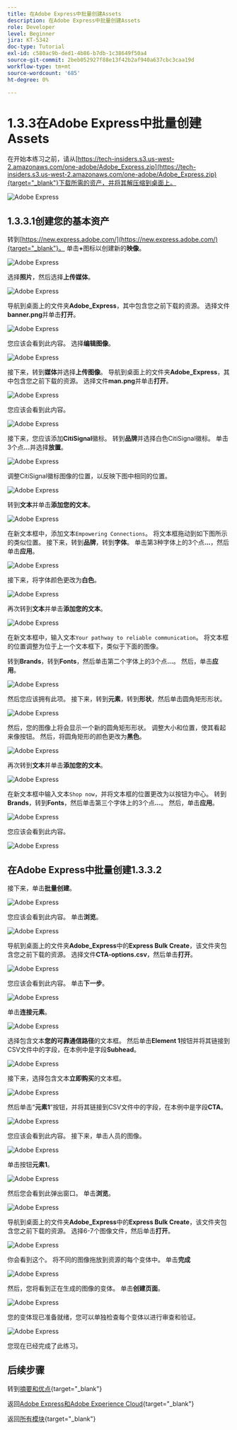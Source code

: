 ```yaml
---
title: 在Adobe Express中批量创建Assets
description: 在Adobe Express中批量创建Assets
role: Developer
level: Beginner
jira: KT-5342
doc-type: Tutorial
exl-id: c580ac9b-ded1-4b86-b7db-1c38649f50a4
source-git-commit: 2beb052927f88e13f42b2af940a637cbc3caa19d
workflow-type: tm+mt
source-wordcount: '685'
ht-degree: 0%

---
```


# 1.3.3在Adobe Express中批量创建Assets

在开始本练习之前，请从[https://tech-insiders.s3.us-west-2.amazonaws.com/one-adobe/Adobe_Express.zip](https://tech-insiders.s3.us-west-2.amazonaws.com/one-adobe/Adobe_Express.zip){target="_blank"}下载所需的资产，并将其解压缩到桌面上。

![Adobe Express](./images/expressassets.png)

## 1.3.3.1创建您的基本资产

转到[https://new.express.adobe.com/](https://new.express.adobe.com/){target="_blank"}。 单击&#x200B;**+**&#x200B;图标以创建新的&#x200B;**映像**。

![Adobe Express](./images/expressbc0.png)

选择&#x200B;**照片**，然后选择&#x200B;**上传媒体**。

![Adobe Express](./images/expressbc1.png)

导航到桌面上的文件夹&#x200B;**Adobe_Express**，其中包含您之前下载的资源。 选择文件&#x200B;**banner.png**&#x200B;并单击&#x200B;**打开**。

![Adobe Express](./images/expressbc2.png)

您应该会看到此内容。 选择&#x200B;**编辑图像**。

![Adobe Express](./images/expressbc3.png)

接下来，转到&#x200B;**媒体**&#x200B;并选择&#x200B;**上传图像**。 导航到桌面上的文件夹&#x200B;**Adobe_Express**，其中包含您之前下载的资源。 选择文件&#x200B;**man.png**&#x200B;并单击&#x200B;**打开**。

![Adobe Express](./images/expressbc4.png)

您应该会看到此内容。

![Adobe Express](./images/expressbc5.png)

接下来，您应该添加&#x200B;**CitiSignal**&#x200B;徽标。 转到&#x200B;**品牌**&#x200B;并选择白色CitiSignal徽标。 单击3个点&#x200B;**...**&#x200B;并选择&#x200B;**放置**。

![Adobe Express](./images/expressbc6.png)

调整CitiSignal徽标图像的位置，以反映下图中相同的位置。

![Adobe Express](./images/expressbc7.png)

转到&#x200B;**文本**&#x200B;并单击&#x200B;**添加您的文本**。

![Adobe Express](./images/expressbc7a.png)

在新文本框中，添加文本`Empowering Connections`。 将文本框拖动到如下图所示的类似位置。 接下来，转到&#x200B;**品牌**，转到&#x200B;**字体**。 单击第3种字体上的3个点&#x200B;**...**，然后单击&#x200B;**应用**。

![Adobe Express](./images/expressbc8.png)

接下来，将字体颜色更改为&#x200B;**白色**。

![Adobe Express](./images/expressbc9.png)

再次转到&#x200B;**文本**&#x200B;并单击&#x200B;**添加您的文本**。

![Adobe Express](./images/expressbc10.png)

在新文本框中，输入文本`Your pathway to reliable communication`。 将文本框的位置调整为位于上一个文本框下，类似于下面的图像。

转到&#x200B;**Brands**，转到&#x200B;**Fonts**，然后单击第二个字体上的3个点&#x200B;**...**。 然后，单击&#x200B;**应用**。

![Adobe Express](./images/expressbc12.png)

然后您应该拥有此项。 接下来，转到&#x200B;**元素**，转到&#x200B;**形状**，然后单击圆角矩形形状。

![Adobe Express](./images/expressbc13.png)

然后，您的图像上将会显示一个新的圆角矩形形状。 调整大小和位置，使其看起来像按钮。 然后，将圆角矩形的颜色更改为&#x200B;**黑色**。

![Adobe Express](./images/expressbc14.png)

再次转到&#x200B;**文本**&#x200B;并单击&#x200B;**添加您的文本**。

![Adobe Express](./images/expressbc15.png)

在新文本框中输入文本`Shop now`，并将文本框的位置更改为以按钮为中心。 转到&#x200B;**Brands**，转到&#x200B;**Fonts**，然后单击第三个字体上的3个点&#x200B;**...**。 然后，单击&#x200B;**应用**。

![Adobe Express](./images/expressbc16.png)

您应该会看到此内容。

![Adobe Express](./images/expressbc17.png)

## 在Adobe Express中批量创建1.3.3.2

接下来，单击&#x200B;**批量创建**。

![Adobe Express](./images/expressbc18.png)

您应该会看到此内容。 单击&#x200B;**浏览**。

![Adobe Express](./images/expressbc19.png)

导航到桌面上的文件夹&#x200B;**Adobe_Express**&#x200B;中的&#x200B;**Express Bulk Create**，该文件夹包含您之前下载的资源。 选择文件&#x200B;**CTA-options.csv**，然后单击&#x200B;**打开**。

![Adobe Express](./images/expressbc20.png)

您应该会看到此内容。 单击&#x200B;**下一步**。

![Adobe Express](./images/expressbc21.png)

单击&#x200B;**连接元素**。

![Adobe Express](./images/expressbc22.png)

选择包含文本&#x200B;**您的可靠通信路径**&#x200B;的文本框。 然后单击&#x200B;**Element 1**&#x200B;按钮并将其链接到CSV文件中的字段，在本例中是字段&#x200B;**Subhead**。

![Adobe Express](./images/expressbc23.png)

接下来，选择包含文本&#x200B;**立即购买**&#x200B;的文本框。

![Adobe Express](./images/expressbc24.png)

然后单击“**元素1**”按钮，并将其链接到CSV文件中的字段，在本例中是字段&#x200B;**CTA**。

![Adobe Express](./images/expressbc25.png)

您应该会看到此内容。 接下来，单击人员的图像。

![Adobe Express](./images/expressbc26.png)

单击按钮&#x200B;**元素1**。

![Adobe Express](./images/expressbc27.png)

然后您会看到此弹出窗口。 单击&#x200B;**浏览**。

![Adobe Express](./images/expressbc28.png)

导航到桌面上的文件夹&#x200B;**Adobe_Express**&#x200B;中的&#x200B;**Express Bulk Create**，该文件夹包含您之前下载的资源。 选择6-7个图像文件，然后单击&#x200B;**打开**。

![Adobe Express](./images/expressbc29.png)

你会看到这个。 将不同的图像拖放到资源的每个变体中。 单击&#x200B;**完成**

![Adobe Express](./images/expressbc31.png)

然后，您将看到正在生成的图像的变体。 单击&#x200B;**创建页面**。

![Adobe Express](./images/expressbc32.png)

您的变体现已准备就绪，您可以单独检查每个变体以进行审查和验证。

![Adobe Express](./images/expressbc33.png)

您现在已经完成了此练习。

## 后续步骤

转到[摘要和优点](./summary.md){target="_blank"}

返回[Adobe Express和Adobe Experience Cloud](./express.md){target="_blank"}

返回[所有模块](./../../../overview.md){target="_blank"}